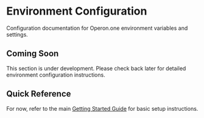 # Environment Configuration

Configuration documentation for Operon.one environment variables and settings.

## Coming Soon

This section is under development. Please check back later for detailed environment configuration instructions.

## Quick Reference

For now, refer to the main [Getting Started Guide](../getting-started.md) for basic setup instructions.
